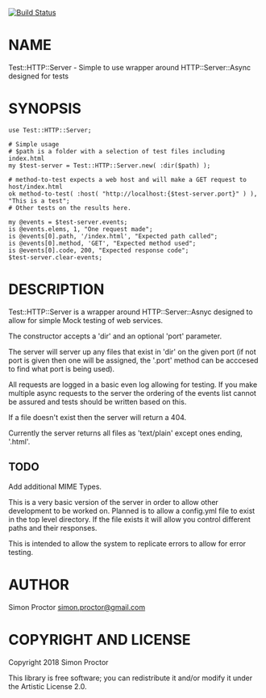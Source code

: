 [![Build Status](https://travis-ci.org/Scimon/p6-Test-HTTP-Server.svg?branch=master)](https://travis-ci.org/Scimon/p6-Test-HTTP-Server)

NAME
====

Test::HTTP::Server - Simple to use wrapper around HTTP::Server::Async designed for tests

SYNOPSIS
========

    use Test::HTTP::Server;

    # Simple usage
    # $path is a folder with a selection of test files including index.html
    my $test-server = Test::HTTP::Server.new( :dir($path) );

    # method-to-test expects a web host and will make a GET request to host/index.html
    ok method-to-test( :host( "http://localhost:{$test-server.port}" ) ), "This is a test";
    # Other tests on the results here.

    my @events = $test-server.events;
    is @events.elems, 1, "One request made";
    is @events[0].path, '/index.html', "Expected path called";
    is @events[0].method, 'GET', "Expected method used";
    is @events[0].code, 200, "Expected response code";
    $test-server.clear-events;

DESCRIPTION
===========

Test::HTTP::Server is a wrapper around HTTP::Server::Asnyc designed to allow for simple Mock testing of web services. 

The constructor accepts a 'dir' and an optional 'port' parameter.

The server will server up any files that exist in 'dir' on the given port (if not port is given then one will be assigned, the '.port' method can be acccesed to find what port is being used).

All requests are logged in a basic even log allowing for testing. If you make multiple async requests to the server the ordering of the events list cannot be assured and tests should be written based on this.

If a file doesn't exist then the server will return a 404.

Currently the server returns all files as 'text/plain' except ones ending, '.html'.

TODO
----

Add additional MIME Types.

This is a very basic version of the server in order to allow other development to be worked on. Planned is to allow a config.yml file to exist in the top level directory. If the file exists it will allow you control different paths and their responses.

This is intended to allow the system to replicate errors to allow for error testing.

AUTHOR
======

Simon Proctor <simon.proctor@gmail.com>

COPYRIGHT AND LICENSE
=====================

Copyright 2018 Simon Proctor

This library is free software; you can redistribute it and/or modify it under the Artistic License 2.0.

